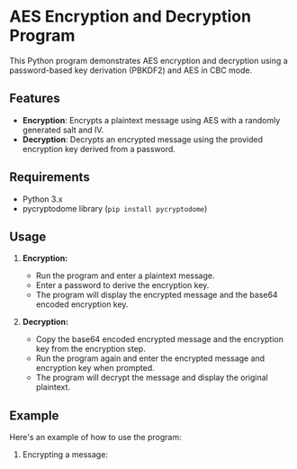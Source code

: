 # AES Encryption and Decryption Program

This Python program demonstrates AES encryption and decryption using a password-based key derivation (PBKDF2) and AES in CBC mode.

## Features

- **Encryption**: Encrypts a plaintext message using AES with a randomly generated salt and IV.
- **Decryption**: Decrypts an encrypted message using the provided encryption key derived from a password.

## Requirements

- Python 3.x
- pycryptodome library (`pip install pycryptodome`)

## Usage

1. **Encryption:**
   - Run the program and enter a plaintext message.
   - Enter a password to derive the encryption key.
   - The program will display the encrypted message and the base64 encoded encryption key.

2. **Decryption:**
   - Copy the base64 encoded encrypted message and the encryption key from the encryption step.
   - Run the program again and enter the encrypted message and encryption key when prompted.
   - The program will decrypt the message and display the original plaintext.

## Example

Here's an example of how to use the program:

1. Encrypting a message:
